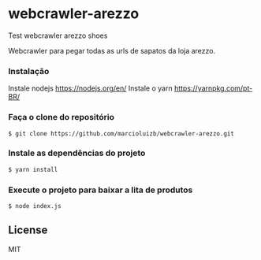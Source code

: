 # webcrawler-arezzo
Test webcrawler arezzo shoes

Webcrawler para pegar todas as urls de sapatos da loja arezzo.

### Instalação
Instale nodejs https://nodejs.org/en/
Instale o yarn https://yarnpkg.com/pt-BR/

### Faça o clone do repositório

```
$ git clone https://github.com/marcioluizb/webcrawler-arezzo.git
```
### Instale as dependências do projeto
```sh
$ yarn install
```
### Execute o projeto para baixar a lita de produtos
```
$ node index.js
```

License
----

MIT
